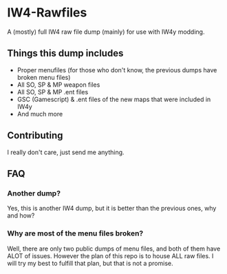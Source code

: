 # IW4-Rawfiles
A (mostly) full IW4 raw file dump (mainly) for use with IW4y modding. 
## Things this dump includes
- Proper menufiles (for those who don't know, the previous dumps have broken menu files)
- All SO, SP & MP weapon files
- All SO, SP & MP .ent files
- GSC (Gamescript) & .ent files of the new maps that were included in IW4y
- And much more

## Contributing
I really don't care, just send me anything.

## FAQ

### Another dump?
Yes, this is another IW4 dump, but it is better than the previous ones, why and how?

### Why are most of the menu files broken?
Well, there are only two public dumps of menu files, and both of them have ALOT of issues. However the plan of this repo is to house ALL raw files. I will try my best to fulfill that plan, but that is not a promise.
